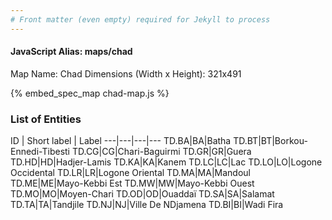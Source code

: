 ```yaml
---
# Front matter (even empty) required for Jekyll to process
---
```


#### JavaScript Alias: maps/chad

Map Name: Chad
Dimensions (Width x Height): 321x491



{% embed_spec_map chad-map.js %}

### List of Entities

ID | Short label | Label
---|---|---|---
TD.BA|BA|Batha
TD.BT|BT|Borkou-Ennedi-Tibesti
TD.CG|CG|Chari-Baguirmi
TD.GR|GR|Guera
TD.HD|HD|Hadjer-Lamis
TD.KA|KA|Kanem
TD.LC|LC|Lac
TD.LO|LO|Logone Occidental
TD.LR|LR|Logone Oriental
TD.MA|MA|Mandoul
TD.ME|ME|Mayo-Kebbi Est
TD.MW|MW|Mayo-Kebbi Ouest
TD.MO|MO|Moyen-Chari
TD.OD|OD|Ouaddaï
TD.SA|SA|Salamat
TD.TA|TA|Tandjile
TD.NJ|NJ|Ville De NDjamena
TD.BI|BI|Wadi Fira

